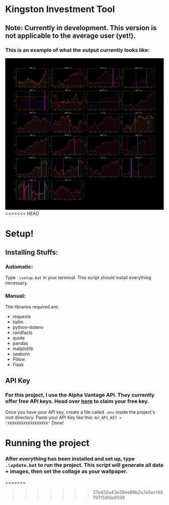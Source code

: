 # Kingston Investment Tool

## Note: Currently in development. This version is not applicable to the average user (yet!).

### This is an example of what the output currently looks like:

![example](https://raw.githubusercontent.com/gholtzap/kingston-invest/master/collage.png)
<<<<<<< HEAD

# Setup!
## Installing Stuffs:

### Automatic:
Type `.\setup.bat` in your terminal. This script should install everything necessary.
### Manual:
The libraries required are:
- requests
- tqdm
- python-dotenv
- randfacts
- quote
- pandas
- matplotlib
- seaborn
- Pillow
- Flask

## API Key
### For this project, I use the Alpha Vantage API. They currently offer free API keys. Head over [here](https://www.alphavantage.co/support/#api-key) to claim your free key.
Once you have your API key, create a file called `.env` inside the project's root directory.
Paste your API Key like this: `AV_API_KEY = "XXXXXXXXXXXXXXXXXX"`
Done!

# Running the project
### After everything has been installed and set up, type `.\update.bat` to run the project. This script will generate all data + images, then set the collage as your wallpaper.
=======
>>>>>>> 37e452a43e39ee88b2e7e5ec148797f5dfda6599
